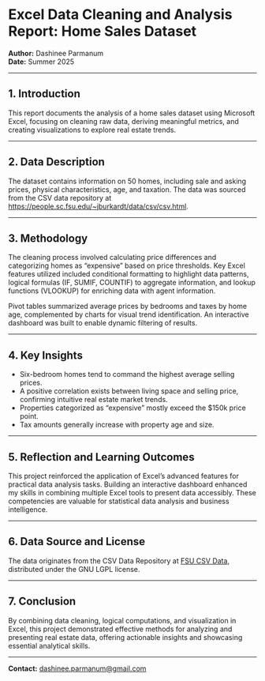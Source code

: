 # Excel Data Cleaning and Analysis Report: Home Sales Dataset

**Author:** Dashinee Parmanum  
**Date:** Summer 2025

---
## 1. Introduction
This report documents the analysis of a home sales dataset using Microsoft Excel, focusing on cleaning raw data, deriving meaningful metrics, and creating visualizations to explore real estate trends.

---
## 2. Data Description
The dataset contains information on 50 homes, including sale and asking prices, physical characteristics, age, and taxation. The data was sourced from the CSV data repository at https://people.sc.fsu.edu/~jburkardt/data/csv/csv.html.

---
## 3. Methodology
The cleaning process involved calculating price differences and categorizing homes as “expensive” based on price thresholds. Key Excel features utilized included conditional formatting to highlight data patterns, logical formulas (IF, SUMIF, COUNTIF) to aggregate information, and lookup functions (VLOOKUP) for enriching data with agent information.

Pivot tables summarized average prices by bedrooms and taxes by home age, complemented by charts for visual trend identification. An interactive dashboard was built to enable dynamic filtering of results.

---
## 4. Key Insights
- Six-bedroom homes tend to command the highest average selling prices.
- A positive correlation exists between living space and selling price, confirming intuitive real estate market trends.
- Properties categorized as “expensive” mostly exceed the $150k price point.
- Tax amounts generally increase with property age and size.

---
## 5. Reflection and Learning Outcomes
This project reinforced the application of Excel’s advanced features for practical data analysis tasks. Building an interactive dashboard enhanced my skills in combining multiple Excel tools to present data accessibly. These competencies are valuable for statistical data analysis and business intelligence.

---
## 6. Data Source and License
The data originates from the CSV Data Repository at [FSU CSV Data](https://people.sc.fsu.edu/~jburkardt/data/csv/csv.html), distributed under the GNU LGPL license.

---
## 7. Conclusion
By combining data cleaning, logical computations, and visualization in Excel, this project demonstrated effective methods for analyzing and presenting real estate data, offering actionable insights and showcasing essential analytical skills.

---
**Contact:** dashinee.parmanum@gmail.com  
